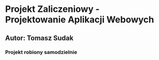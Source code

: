 # Projekt Zaliczeniowy - Projektowanie Aplikacji Webowych

## Autor: Tomasz Sudak

### Projekt robiony samodzielnie
